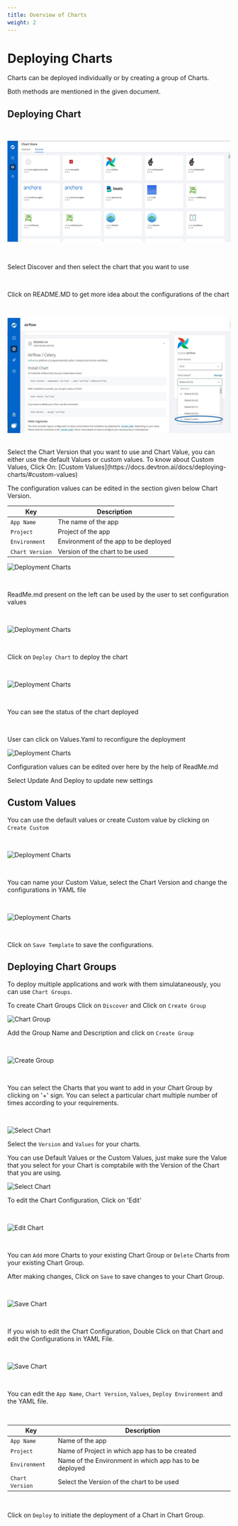 ```yaml
---
title: Overview of Charts
weight: 2
---
```



# Deploying Charts

Charts can be deployed individually or by creating a group of Charts.

Both methods are mentioned in the given document.


## Deploying Chart

<br />

![Deployment Charts](../depchart1.JPG "Deployment Charts")

<br />

Select Discover and then select the chart that you want to use

<br />

Click on README.MD to get more idea about the configurations of the chart

<br />

![Deployment Charts](../custom.jpg "Deployment Charts")

<br>
Select the Chart Version that you want to use and Chart Value, you can either use the default Values or custom values.
To know about Custom Values, Click On: [Custom Values](https://docs.devtron.ai/docs/deploying-charts/#custom-values)



<br />



The configuration values can be edited in the section given below Chart Version.

Key | Description
----|----
`App Name` | The name of the app
`Project` | Project of the app
`Environment` |Environment of the app to be deployed
`Chart Version` | Version of the chart to be used


![Deployment Charts](../../depchart4config.JPG "Deployment Charts")

<br />

ReadMe.md present on the left can be used by the user to set configuration values


<br />

![Deployment Charts](../../depchart4readme.JPG "Deployment Charts")

<br />

Click on `Deploy Chart` to deploy the chart

<br />

![Deployment Charts](../../depchartdeployedredo.JPG "Deployment Charts")

<br />

You can see the status of the chart deployed

<br />

User can click on Values.Yaml to reconfigure the deployment


![Deployment Charts](../../depchartreconfig.JPG "Deployment Charts")

Configuration values can be edited over here by the help of ReadMe.md

Select Update And Deploy to update new settings

##  Custom Values

You can use the default values or create Custom value by clicking on ` Create Custom`

<br />

![Deployment Charts](../../custom.jpg "Deployment Charts")

<br />

You can name your Custom Value, select the Chart Version and change the configurations in YAML file 

<br />

![Deployment Charts](../../custom_val.jpg "Deployment Charts")

<br />

Click on `Save Template` to save the configurations.



## Deploying Chart Groups 

To deploy multiple applications and work with them simulataneously, you can use `Chart Groups`.

To create Chart Groups 
Click on  `Discover` and Click on `Create Group`

![Chart Group](../../screen2.jpg  "Chart Groups")

Add the Group Name and Description and click on `Create Group`

<br />

![Create Group](../../create_group.jpg  "Create Groups")

<br />

You can select the Charts that you want to add in your Chart Group by clicking on '+' sign. 
You can select a particular chart multiple number of times according to your requirements.


<br />


![Select Chart ](../../select_charts.jpg  "Select Charts")

Select the `Version` and `Values` for your charts.

You can use Default Values or the Custom Values, just make sure the Value that you select for your Chart is comptabile with the Version of the Chart that you are using.

![Select Chart ](../../select_charts2.jpg  "Select Charts")


To edit the Chart Configuration, Click on 'Edit'

<br />

![Edit Chart ](../../edit_group.jpg  "Edit Charts")

<br />

You can `Add` more Charts to your existing Chart Group or `Delete` Charts from your existing Chart Group. 

After making changes, Click on `Save` to save changes to your Chart Group.

<br />

![Save Chart ](../../edit_group2.jpg  "Save Charts")

<br />

If you wish to edit the Chart Configuration, Double Click on that Chart and edit the Configurations in YAML File.

<br />

![Save Chart ](../../edit_chart1.jpg  "Save Charts")

<br />

You can edit the `App Name`, `Chart Version`, `Values`, `Deploy Environment` and the YAML file.

<br />

Key | Description
----|----
`App Name` | Name of the app
`Project` | Name of Project in which app has to be created
`Environment` | Name of the Environment in which app has to be deployed
`Chart Version` | Select the Version of the chart to be used

<br />

Click on `Deploy` to initiate the deployment of a Chart in Chart Group.